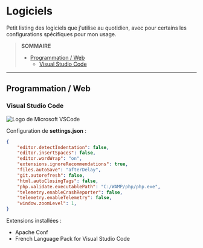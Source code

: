 # Logiciels

Petit listing des logiciels que j'utilise au quotidien, avec pour certains les configurations spécifiques pour mon usage.

> **SOMMAIRE**
> + [Programmation / Web](#programmation--web)
> 	+ [Visual Studio Code](#visual-studio-code)

---

## Programmation / Web

### Visual Studio Code

![Logo de Microsoft VSCode](https://user-images.githubusercontent.com/4087713/29303914-79fbaa14-8166-11e7-813b-826c6c4949a6.png)

Configuration de **settings.json** :

```json
{
	"editor.detectIndentation": false,
	"editor.insertSpaces": false,
	"editor.wordWrap": "on",
	"extensions.ignoreRecommendations": true,
	"files.autoSave": "afterDelay",
	"git.autorefresh": false,
	"html.autoClosingTags": false,
	"php.validate.executablePath": "C:/WAMP/php/php.exe",
	"telemetry.enableCrashReporter": false,
	"telemetry.enableTelemetry": false,
	"window.zoomLevel": 1,
}
```

Extensions installées :

+ Apache Conf
+ French Language Pack for Visual Studio Code
